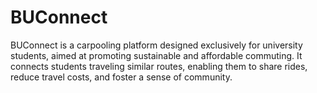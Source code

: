 # BUConnect
BUConnect is a carpooling platform designed exclusively for university students, aimed at promoting sustainable and affordable commuting. It connects students traveling similar routes, enabling them to share rides, reduce travel costs, and foster a sense of community.
